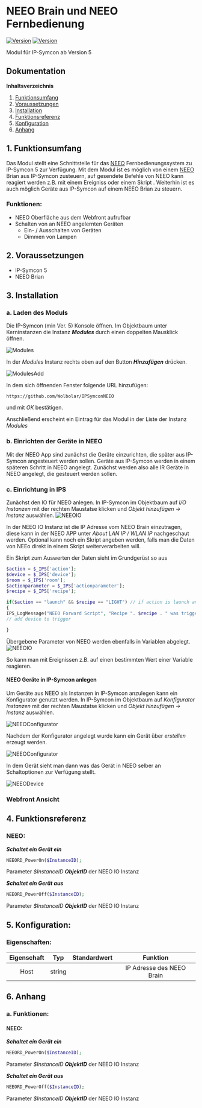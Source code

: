 # NEEO Brain und NEEO Fernbedienung
[![Version](https://img.shields.io/badge/Symcon-PHPModul-red.svg)](https://www.symcon.de/service/dokumentation/entwicklerbereich/sdk-tools/sdk-php/)
[![Version](https://img.shields.io/badge/Symcon%20Version-5.0%20%3E-green.svg)](https://www.symcon.de/forum/threads/37412-IP-Symcon-5-0-%28Testing%29)


Modul für IP-Symcon ab Version 5

## Dokumentation

**Inhaltsverzeichnis**

1. [Funktionsumfang](#1-funktionsumfang)  
2. [Voraussetzungen](#2-voraussetzungen)  
3. [Installation](#3-installation)  
4. [Funktionsreferenz](#4-funktionsreferenz)
5. [Konfiguration](#5-konfiguartion)  
6. [Anhang](#6-anhang)  

## 1. Funktionsumfang

Das Modul stellt eine Schnittstelle für das [NEEO](https://neeo.com/ "NEEO") Fernbedienungssystem zu IP-Symcon 5 zur Verfügung.
Mit dem Modul ist es möglich von einem [NEEO](https://neeo.com/ "NEEO") Brian aus IP-Symcon zusteuern, auf gesendete Befehle von NEEO kann reagiert werden z.B. mit einem Ereigniss oder einem Skript . Weiterhin ist es auch möglich Geräte aus IP-Symcon auf einem NEEO Brian zu steuern. 

### Funktionen:  

 - NEEO Oberfläche aus dem Webfront aufrufbar
 - Schalten von an NEEO angelernten Geräten
    - Ein- / Ausschalten von Geräten
    - Dimmen von Lampen
    
	  

## 2. Voraussetzungen

 - IP-Symcon 5
 - NEEO Brian 

## 3. Installation

### a. Laden des Moduls

Die IP-Symcon (min Ver. 5) Konsole öffnen. Im Objektbaum unter Kerninstanzen die Instanz __*Modules*__ durch einen doppelten Mausklick öffnen.

![Modules](img/modules.png?raw=true "Modules")

In der _Modules_ Instanz rechts oben auf den Button __*Hinzufügen*__ drücken.

![ModulesAdd](img/plus_add.png?raw=true "Hinzufügen")
 
In dem sich öffnenden Fenster folgende URL hinzufügen:

```	
https://github.com/Wolbolar/IPSymconNEEO  
```
    
und mit _OK_ bestätigen.    
    
Anschließend erscheint ein Eintrag für das Modul in der Liste der Instanz _Modules_ 

### b. Einrichten der Geräte in NEEO  

Mit der NEEO App sind zunächst die Geräte einzurichten, die später aus IP-Symcon angesteuert werden sollen. Geräte aus IP-Symcon werden in einem späteren Schritt in NEEO angelegt.
Zunächst werden also alle IR Geräte in NEEO angelegt, die gesteuert werden sollen.


### c. Einrichtung in IPS

Zunächst den IO für NEEO anlegen. In IP-Symcon im Objektbaum auf _I/O Instanzen_ mit der rechten Maustatse klicken und _Objekt hinzufügen -> Instanz_ auswählen.
![NEEOIO](img/NEEO_IO.png?raw=true "NEEOIO")

In der NEEO IO Instanz ist die IP Adresse vom NEEO Brain einzutragen, diese kann in der NEEO APP unter _About LAN IP / WLAN IP_ nachgeschaut werden. Optional kann noch ein Skript angeben werden, falls man die Daten von NEEo direkt in einem Skript weiterverarbeiten will.

Ein Skript zum Auswerten der Daten sieht im Grundgerüst so aus

 ```php
$action = $_IPS['action'];
$device = $_IPS['device'];
$room = $_IPS['room'];
$actionparameter = $_IPS['actionparameter'];
$recipe = $_IPS['recipe'];

if($action == "launch" && $recipe == "LIGHT") // if action is launch and the recipe is LIGHT do something
{
IPS_LogMessage("NEEO Forward Script", "Recipe ". $recipe . " was triggered");
// add device to trigger

}
 ```   

Übergebene Parameter von NEEO werden ebenfalls in Variablen abgelegt.
![NEEOIO](img/NEEO_Variables.png?raw=true "NEEOIO")

So kann man mit Ereignissen z.B. auf einen bestimmten Wert einer Variable reagieren.


#### NEEO Geräte in IP-Symcon anlegen

Um Geräte aus NEEO als Instanzen in IP-Symcon anzulegen kann  ein Konfigurator genutzt werden. In IP-Symcon im Objektbaum auf _Konfigurator Instanzen_ mit der rechten Maustatse klicken und _Objekt hinzufügen -> Instanz_ auswählen.

![NEEOConfigurator](img/NEEO_configurator.png?raw=true "NEEOConfigurator")

Nachdem der Konfigurator angelegt wurde kann ein Gerät über _erstellen_ erzeugt werden.

![NEEOConfigurator](img/NEEO_configurator_1.png?raw=true "NEEOConfigurator")

In dem Gerät sieht man dann was das Gerät in NEEO selber an Schaltoptionen zur Verfügung stellt.

![NEEODevice](img/NEEO_device.png?raw=true "NEEODevice")

### Webfront Ansicht




## 4. Funktionsreferenz

### NEEO:

 _**Schaltet ein Gerät ein**_
  
 ```php
 NEEORD_PowerOn($InstanceID);
 ```   
 
 Parameter _$InstanceID_ __*ObjektID*__ der NEEO IO Instanz
	
  _**Schaltet ein Gerät aus**_
   
  ```php
  NEEORD_PowerOff($InstanceID);
  ```   
  
  Parameter _$InstanceID_ __*ObjektID*__ der NEEO IO Instanz

## 5. Konfiguration:

### Eigenschaften:

| Eigenschaft     | Typ     | Standardwert | Funktion                                      |
| :-------------: | :-----: | :----------: | :-------------------------------------------: |
| Host            | string  |              | IP Adresse des NEEO Brain                     |







## 6. Anhang

###  a. Funktionen:

#### NEEO:

 _**Schaltet ein Gerät ein**_
  
 ```php
 NEEORD_PowerOn($InstanceID);
 ```   
 
 Parameter _$InstanceID_ __*ObjektID*__ der NEEO IO Instanz
	
  _**Schaltet ein Gerät aus**_
   
  ```php
  NEEORD_PowerOff($InstanceID);
  ```   
  
  Parameter _$InstanceID_ __*ObjektID*__ der NEEO IO Instanz

